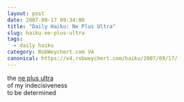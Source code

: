 ```yaml
---
layout: post
date: 2007-09-17 09:34:00
title: "Daily Haiku: Ne Plus Ultra"
slug: haiku-ne-plus-ultra
tags:
  - daily haiku
category: RobWeychert.com V4
canonical: https://v4.robweychert.com/haiku/2007/09/17/
---
```


the [ne plus ultra](http://dictionary.reference.com/wordoftheday/archive/2007/09/17.html)  
of my indecisiveness  
to be determined